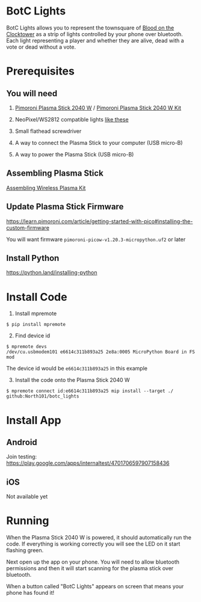 # BotC Lights #

BotC Lights allows you to represent the townsquare of [Blood on the Clocktower](https://bloodontheclocktower.com) as a strip of lights controlled by your phone over bluetooth. Each light representing a player and whether they are alive, dead with a vote or dead without a vote.

# Prerequisites  #

## You will need ##

1. [Pimoroni Plasma Stick 2040 W](https://shop.pimoroni.com/products/plasma-stick-2040-w?variant=40359072301139) / [Pimoroni Plasma Stick 2040 W Kit](https://shop.pimoroni.com/products/wireless-plasma-kit?variant=40372594704467)

2. NeoPixel/WS2812 compatible lights [like these](https://shop.pimoroni.com/products/5m-flexible-rgb-led-wire-50-rgb-leds-aka-neopixel-ws2812-sk6812?variant=40384556171347)

3. Small flathead screwdriver

4. A way to connect the Plasma Stick to your computer (USB micro-B)

5. A way to power the Plasma Stick (USB micro-B)

## Assembling Plasma Stick ##

[Assembling Wireless Plasma Kit](https://learn.pimoroni.com/article/assembling-wireless-plasma-kit)

## Update Plasma Stick Firmware ##

https://learn.pimoroni.com/article/getting-started-with-pico#installing-the-custom-firmware

You will want firmware `pimoroni-picow-v1.20.3-micropython.uf2` or later

## Install Python ##
https://python.land/installing-python

# Install Code #

1. Install mpremote
```console
$ pip install mpremote
```

2. Find device id
```console
$ mpremote devs
/dev/cu.usbmodem101 e6614c311b893a25 2e8a:0005 MicroPython Board in FS mod
```
The device id would be `e6614c311b893a25` in this example

3. Install the code onto the Plasma Stick 2040 W
```console
$ mpremote connect id:e6614c311b893a25 mip install --target ./ github:North101/botc_lights
```

# Install App #

## Android ##

Join testing: https://play.google.com/apps/internaltest/4701706597907158436

## iOS ##

Not available yet

# Running #

When the Plasma Stick 2040 W is powered, it should automatically run the code. If everything is working correctly you will see the LED on it start flashing green.

Next open up the app on your phone. You will need to allow bluetooth permissions and then it will start scanning for the plasma stick over bluetooth.

When a button called "BotC Lights" appears on screen that means your phone has found it!
